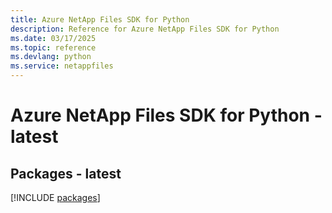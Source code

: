 ```yaml
---
title: Azure NetApp Files SDK for Python
description: Reference for Azure NetApp Files SDK for Python
ms.date: 03/17/2025
ms.topic: reference
ms.devlang: python
ms.service: netappfiles
---
```

# Azure NetApp Files SDK for Python - latest
## Packages - latest
[!INCLUDE [packages](netapp-files-index.md)]